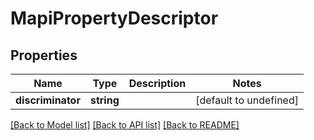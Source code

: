 
# MapiPropertyDescriptor

## Properties
Name | Type | Description | Notes
------------ | ------------- | ------------- | -------------
**discriminator** | **string** |  | [default to undefined]



[[Back to Model list]](README.md#documentation-for-models) [[Back to API list]](README.md#documentation-for-api-endpoints) [[Back to README]](README.md)
